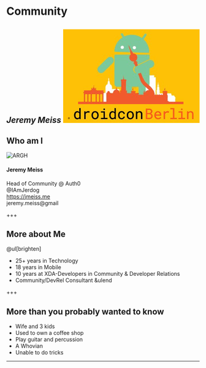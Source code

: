 # Community
*Jeremy Meiss*
![conflogo](assets/image/conflogo.png)
--
## Who am I
![ARGH](images/IMG_Jeremy_2014.JPG)
#### Jeremy Meiss
Head of Community @ Auth0<br />
<i class="fa fa-twitter"></i> @IAmJerdog<br />
<i class="fa fa-web"></i>https://jmeiss.me<br />
<i class="fa fa-email"></i>jeremy.meiss@gmail

+++
## More about Me
@ul[brighten]
- 25+ years in Technology
- 18 years in Mobile
- 10 years at XDA-Developers in Community & Developer Relations
- Community/DevRel Consultant 
&ulend

+++
## More than you probably wanted to know
- Wife and 3 kids
- Used to own a coffee shop <!-- .element: class="fragment" -->
- Play guitar and percussion <!-- .element: class="fragment" -->
- A Whovian <!-- .element: class="fragment" -->
- Unable to do tricks <!-- .element: class="fragment" -->

---
